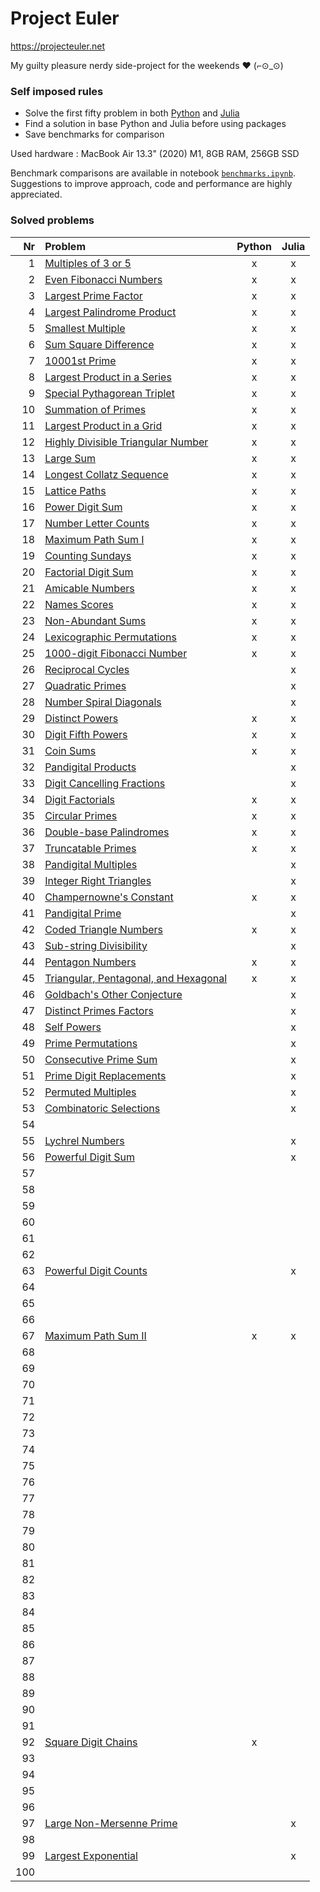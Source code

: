 # Project Euler

https://projecteuler.net  

My guilty pleasure nerdy side-project for the weekends  ❤ (⌐⊙_⊙)

### Self imposed rules

- Solve the first fifty problem in both [Python](https://www.python.org/) and [Julia](https://julialang.org/)
- Find a solution in base Python and Julia before using packages
- Save benchmarks for comparison

Used hardware : MacBook Air 13.3" (2020) M1, 8GB RAM, 256GB SSD  

Benchmark comparisons are available in notebook [`benchmarks.ipynb`](https://github.com/Brinkhuis/Euler/blob/main/benchmarks.ipynb).  
Suggestions to improve approach, code and performance are highly appreciated.


### Solved problems

| Nr  | Problem                                                                      | Python | Julia |
|----:|:-----------------------------------------------------------------------------|:------:|:-----:|
|   1 | [Multiples of 3 or 5](https://projecteuler.net/problem=1)                    | x      | x     |
|   2 | [Even Fibonacci Numbers](https://projecteuler.net/problem=2)                 | x      | x     |
|   3 | [Largest Prime Factor](https://projecteuler.net/problem=3)                   | x      | x     |
|   4 | [Largest Palindrome Product](https://projecteuler.net/problem=4)             | x      | x     |
|   5 | [Smallest Multiple](https://projecteuler.net/problem=5)                      | x      | x     |
|   6 | [Sum Square Difference](https://projecteuler.net/problem=6)                  | x      | x     |
|   7 | [10001st Prime](https://projecteuler.net/problem=7)                          | x      | x     |
|   8 | [Largest Product in a Series](https://projecteuler.net/problem=8)            | x      | x     |
|   9 | [Special Pythagorean Triplet](https://projecteuler.net/problem=9)            | x      | x     |
|  10 | [Summation of Primes](https://projecteuler.net/problem=10)                   | x      | x     |
|  11 | [Largest Product in a Grid](https://projecteuler.net/problem=11)             | x      | x     |
|  12 | [Highly Divisible Triangular Number](https://projecteuler.net/problem=12)    | x      | x     |
|  13 | [Large Sum](https://projecteuler.net/problem=13)                             | x      | x     |
|  14 | [Longest Collatz Sequence](https://projecteuler.net/problem=14)              | x      | x     |
|  15 | [Lattice Paths](https://projecteuler.net/problem=15)                         | x      | x     |
|  16 | [Power Digit Sum](https://projecteuler.net/problem=16)                       | x      | x     |
|  17 | [Number Letter Counts](https://projecteuler.net/problem=17)                  | x      | x     |
|  18 | [Maximum Path Sum I](https://projecteuler.net/problem=18)                    | x      | x     |
|  19 | [Counting Sundays](https://projecteuler.net/problem=19)                      | x      | x     |
|  20 | [Factorial Digit Sum](https://projecteuler.net/problem=20)                   | x      | x     |
|  21 | [Amicable Numbers](https://projecteuler.net/problem=21)                      | x      | x     |
|  22 | [Names Scores](https://projecteuler.net/problem=22)                          | x      | x     |
|  23 | [Non-Abundant Sums](https://projecteuler.net/problem=23)                     | x      | x     |
|  24 | [Lexicographic Permutations](https://projecteuler.net/problem=24)            | x      | x     |
|  25 | [1000-digit Fibonacci Number](https://projecteuler.net/problem=25)           | x      | x     |
|  26 | [Reciprocal Cycles](https://projecteuler.net/problem=26)                     |        | x     |
|  27 | [Quadratic Primes](https://projecteuler.net/problem=27)                      |        | x     |
|  28 | [Number Spiral Diagonals](https://projecteuler.net/problem=28)               |        | x     |
|  29 | [Distinct Powers](https://projecteuler.net/problem=29)                       | x      | x     |
|  30 | [Digit Fifth Powers](https://projecteuler.net/problem=30)                    | x      | x     |
|  31 | [Coin Sums](https://projecteuler.net/problem=31)                             | x      | x     |
|  32 | [Pandigital Products](https://projecteuler.net/problem=32)                   |        | x     |
|  33 | [Digit Cancelling Fractions](https://projecteuler.net/problem=33)            |        | x     |
|  34 | [Digit Factorials](https://projecteuler.net/problem=34)                      | x      | x     |
|  35 | [Circular Primes](https://projecteuler.net/problem=35)                       | x      | x     |
|  36 | [Double-base Palindromes](https://projecteuler.net/problem=36)               | x      | x     |
|  37 | [Truncatable Primes](https://projecteuler.net/problem=37)                    | x      | x     |
|  38 | [Pandigital Multiples](https://projecteuler.net/problem=38)                  |        | x     |
|  39 | [Integer Right Triangles](https://projecteuler.net/problem=39)               |        | x     |
|  40 | [Champernowne's Constant](https://projecteuler.net/problem=40)               | x      | x     |
|  41 | [Pandigital Prime](https://projecteuler.net/problem=41)                      |        | x     |
|  42 | [Coded Triangle Numbers](https://projecteuler.net/problem=42)                | x      | x     |
|  43 | [Sub-string Divisibility](https://projecteuler.net/problem=43)               |        | x     |
|  44 | [Pentagon Numbers](https://projecteuler.net/problem=44)                      | x      | x     |
|  45 | [Triangular, Pentagonal, and Hexagonal](https://projecteuler.net/problem=45) | x      | x     |
|  46 | [Goldbach's Other Conjecture](https://projecteuler.net/problem=46)           |        | x     |
|  47 | [Distinct Primes Factors](https://projecteuler.net/problem=47)               |        | x     |
|  48 | [Self Powers](https://projecteuler.net/problem=48)                           |        | x     |
|  49 | [Prime Permutations](https://projecteuler.net/problem=49)                    |        | x     |
|  50 | [Consecutive Prime Sum](https://projecteuler.net/problem=50)                 |        | x     |
|  51 | [Prime Digit Replacements](https://projecteuler.net/problem=51)              |        | x     |
|  52 | [Permuted Multiples](https://projecteuler.net/problem=52)                    |        | x     |
|  53 | [Combinatoric Selections](https://projecteuler.net/problem=53)               |        | x     |
|  54 |                                                                              |        |       |
|  55 | [Lychrel Numbers](https://projecteuler.net/problem=55)                       |        | x     |
|  56 | [Powerful Digit Sum](https://projecteuler.net/problem=56)                    |        | x     |
|  57 |                                                                              |        |       |
|  58 |                                                                              |        |       |
|  59 |                                                                              |        |       |
|  60 |                                                                              |        |       |
|  61 |                                                                              |        |       |
|  62 |                                                                              |        |       |
|  63 | [Powerful Digit Counts](https://projecteuler.net/problem=63)                 |        | x     |
|  64 |                                                                              |        |       |
|  65 |                                                                              |        |       |
|  66 |                                                                              |        |       |
|  67 | [Maximum Path Sum II](https://projecteuler.net/problem=67)                   | x      | x     |
|  68 |                                                                              |        |       |
|  69 |                                                                              |        |       |
|  70 |                                                                              |        |       |
|  71 |                                                                              |        |       |
|  72 |                                                                              |        |       |
|  73 |                                                                              |        |       |
|  74 |                                                                              |        |       |
|  75 |                                                                              |        |       |
|  76 |                                                                              |        |       |
|  77 |                                                                              |        |       |
|  78 |                                                                              |        |       |
|  79 |                                                                              |        |       |
|  80 |                                                                              |        |       |
|  81 |                                                                              |        |       |
|  82 |                                                                              |        |       |
|  83 |                                                                              |        |       |
|  84 |                                                                              |        |       |
|  85 |                                                                              |        |       |
|  86 |                                                                              |        |       |
|  87 |                                                                              |        |       |
|  88 |                                                                              |        |       |
|  89 |                                                                              |        |       |
|  90 |                                                                              |        |       |
|  91 |                                                                              |        |       |
|  92 | [Square Digit Chains](https://projecteuler.net/problem=92)                   | x      |       |
|  93 |                                                                              |        |       |
|  94 |                                                                              |        |       |
|  95 |                                                                              |        |       |
|  96 |                                                                              |        |       |
|  97 | [Large Non-Mersenne Prime](https://projecteuler.net/problem=97)              |        | x     |
|  98 |                                                                              |        |       |
|  99 | [Largest Exponential](https://projecteuler.net/problem=99)                   |        | x     |
| 100 |                                                                              |        |       |
